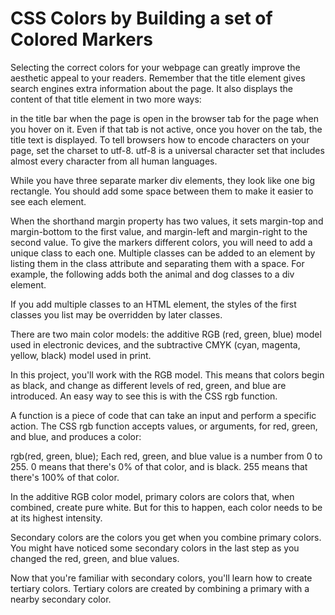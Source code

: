 # CSS Colors by Building a set of Colored Markers

Selecting the correct colors for your webpage can greatly improve the aesthetic appeal to your readers.
Remember that the title element gives search engines extra information about the page. It also displays the content of that title element in two more ways:

in the title bar when the page is open
in the browser tab for the page when you hover on it. Even if that tab is not active, once you hover on the tab, the title text is displayed.
To tell browsers how to encode characters on your page, set the charset to utf-8. utf-8 is a universal character set that includes almost every character from all human languages.

While you have three separate marker div elements, they look like one big rectangle. You should add some space between them to make it easier to see each element.

When the shorthand margin property has two values, it sets margin-top and margin-bottom to the first value, and margin-left and margin-right to the second value.
To give the markers different colors, you will need to add a unique class to each one. Multiple classes can be added to an element by listing them in the class attribute and separating them with a space. For example, the following adds both the animal and dog classes to a div element.

<div class="animal dog">
If you add multiple classes to an HTML element, the styles of the first classes you list may be overridden by later classes.

There are two main color models: the additive RGB (red, green, blue) model used in electronic devices, and the subtractive CMYK (cyan, magenta, yellow, black) model used in print.

In this project, you'll work with the RGB model. This means that colors begin as black, and change as different levels of red, green, and blue are introduced. An easy way to see this is with the CSS rgb function.

A function is a piece of code that can take an input and perform a specific action. The CSS rgb function accepts values, or arguments, for red, green, and blue, and produces a color:

rgb(red, green, blue);
Each red, green, and blue value is a number from 0 to 255. 0 means that there's 0% of that color, and is black. 255 means that there's 100% of that color.

In the additive RGB color model, primary colors are colors that, when combined, create pure white. But for this to happen, each color needs to be at its highest intensity.

Secondary colors are the colors you get when you combine primary colors. You might have noticed some secondary colors in the last step as you changed the red, green, and blue values.

Now that you're familiar with secondary colors, you'll learn how to create tertiary colors. Tertiary colors are created by combining a primary with a nearby secondary color.